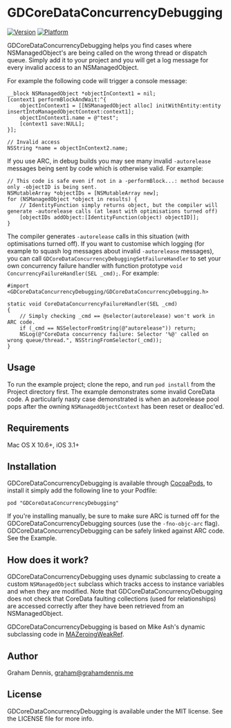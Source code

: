 # GDCoreDataConcurrencyDebugging

[![Version](http://cocoapod-badges.herokuapp.com/v/GDCoreDataConcurrencyDebugging/badge.png)](http://cocoadocs.org/docsets/GDCoreDataConcurrencyDebugging)
[![Platform](http://cocoapod-badges.herokuapp.com/p/GDCoreDataConcurrencyDebugging/badge.png)](http://cocoadocs.org/docsets/GDCoreDataConcurrencyDebugging)

GDCoreDataConcurrencyDebugging helps you find cases where NSManagedObject's are being called on the wrong thread or dispatch queue.  Simply add it to your project and you will get a log message for every invalid access to an NSManagedObject.

For example the following code will trigger a console message:

    __block NSManagedObject *objectInContext1 = nil;
    [context1 performBlockAndWait:^{
        objectInContext1 = [[NSManagedObject alloc] initWithEntity:entity insertIntoManagedObjectContext:context1];
        objectInContext1.name = @"test";
        [context1 save:NULL];
    }];

    // Invalid access
    NSString *name = objectInContext2.name;
    

If you use ARC, in debug builds you may see many invalid `-autorelease` messages being sent by code which is otherwise valid.  For example:

    // This code is safe even if not in a -performBlock...: method because only -objectID is being sent.
    NSMutableArray *objectIDs = [NSMutableArray new];
    for (NSManagedObject *object in results) {
        // IdentityFunction simply returns object, but the compiler will generate -autorelease calls (at least with optimisations turned off)
        [objectIDs addObject:[IdentityFunction(object) objectID]]; 
    }

The compiler generates `-autorelease` calls in this situation (with optimisations turned off).  If you want to customise which logging (for example to squash log messages about invalid `-autorelease` messages), you can call `GDCoreDataConcurrencyDebuggingSetFailureHandler` to set your own concurrency failure handler with function prototype `void ConcurrencyFailureHandler(SEL _cmd);`.  For example:

    #import <GDCoreDataConcurrencyDebugging/GDCoreDataConcurrencyDebugging.h>
    
    static void CoreDataConcurrencyFailureHandler(SEL _cmd)
    {
        // Simply checking _cmd == @selector(autorelease) won't work in ARC code.
        if (_cmd == NSSelectorFromString(@"autorelease")) return;
        NSLog(@"CoreData concurrency failure: Selector '%@' called on wrong queue/thread.", NSStringFromSelector(_cmd));
    }

## Usage

To run the example project; clone the repo, and run `pod install` from the Project directory first.  The example demonstrates some invalid CoreData code.  A particularly nasty case demonstrated is when an autorelease pool pops after the owning `NSManagedObjectContext` has been reset or dealloc'ed.

## Requirements

Mac OS X 10.6+, iOS 3.1+

## Installation

GDCoreDataConcurrencyDebugging is available through [CocoaPods](http://cocoapods.org), to install
it simply add the following line to your Podfile:

    pod "GDCoreDataConcurrencyDebugging"

If you're installing manually, be sure to make sure ARC is turned off for the GDCoreDataConcurrencyDebugging sources (use the `-fno-objc-arc` flag).  GDCoreDataConcurrencyDebugging can be safely linked against ARC code.  See the Example.

## How does it work?

GDCoreDataConcurrencyDebugging uses dynamic subclassing to create a custom `NSManagedObject` subclass which tracks access to instance variables and when they are modified.  Note that GDCoreDataConcurrencyDebugging does not check that CoreData faulting collections (used for relationships) are accessed correctly after they have been retrieved from an NSManagedObject.

GDCoreDataConcurrencyDebugging is based on Mike Ash's dynamic subclassing code in [MAZeroingWeakRef].

## Author

Graham Dennis, graham@grahamdennis.me



## License

GDCoreDataConcurrencyDebugging is available under the MIT license. See the LICENSE file for more info.


[MAZeroingWeakRef]: https://github.com/mikeash/MAZeroingWeakRef